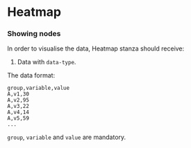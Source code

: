 # Heatmap

### Showing nodes

In order to visualise the data, Heatmap stanza should receive:

1. Data with `data-type`.

The data format:

```csv
group,variable,value
A,v1,30
A,v2,95
A,v3,22
A,v4,14
A,v5,59
...
```

`group`, `variable` and `value` are mandatory.
